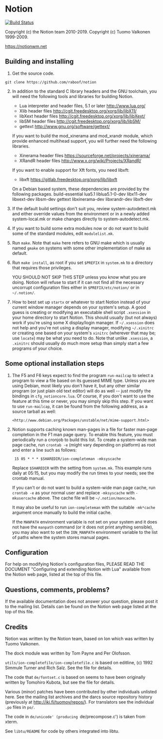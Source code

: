 Notion
======

[![Build Status](https://travis-ci.org/raboof/notion.svg?branch=master)](https://travis-ci.org/raboof/notion)

Copyright (c) the Notion team 2010-2019.
Copyright (c) Tuomo Valkonen 1999-2009.

https://notionwm.net
          

Building and installing
-----------------------

1. Get the source code.

```
git clone https://github.com/raboof/notion
```

2. In addition to the standard C library headers and the GNU toolchain, you 
   will need the following tools and libraries for building Notion.

    * Lua interpreter and header files, 5.1 or later <http://www.lua.org/>
    * Xlib header files <http://cgit.freedesktop.org/xorg/lib/libX11/>
    * libXext header files <http://cgit.freedesktop.org/xorg/lib/libXext/>
    * libSM header files <http://cgit.freedesktop.org/xorg/lib/libSM/>
    * gettext <http://www.gnu.org/software/gettext/> 

   If you want to build the mod_xinerama and mod_xrandr module, which provide 
   enhanced multihead support, you will further need the following libraries.

    * Xinerama header files <https://sourceforge.net/projects/xinerama/>
    * XRandR header files <http://www.x.org/wiki/Projects/XRandR/> 

   If you want to enable support for Xft fonts, you need libxft:

    * libxft <https://gitlab.freedesktop.org/xorg/lib/libxft>

   On a Debian based system, these dependencies are provided by the following
   packages.
     build-essential lua5.1 liblua5.1-0-dev libx11-dev libxext-dev libsm-dev gettext
     libxinerama-dev libxrandr-dev libxft-dev

3. If the default build settings don't suit you, review system-autodetect.mk
   and either override values from the environment or in a newly added
   system-local.mk or make changes directly to system-autodetect.mk.

4. If you want to build some extra modules now or do not want to build
   some of the standard modules, edit `modulelist.mk`.
   
5. Run `make`. Note that `make` here refers to GNU make which is usually
   named `gmake` on systems with some other implementation of make as 
   default.
   
6. Run `make install`, as root if you set `$PREFIX` in `system.mk` to a 
   directory that requires those privileges.
   
   YOU SHOULD NOT SKIP THIS STEP unless you know what you are doing. Notion
   will refuse to start if it can not find all the necessary uncorrupt
   configuration files either in `$PREFIX/etc/notion/` or in `~/.notion/`.

7. How to best set up `startx` or whatever to start Notion instead of your
   current window manager depends on your system's setup. A good guess
   is creating or modifying an executable shell script `.xsession` in your
   home directory to start Notion. This should usually (but not always) work
   if you're using some X display/login manager. If `~/.xsession` does not 
   help and you're not using a display manager, modifying `~/.xinitrc` or 
   creating one based on your system's `xinitrc` (wherever that may be; 
   use `locate`) may be what you need to do. Note that unlike `.xsession`, 
   a `.xinitrc` should usually do much more setup than simply start a few
   programs of your choice.


Some optional installation steps
--------------------------------

1. The F5 and F6 keys expect to find the program `run-mailcap` to select
   a program to view a file based on its guessed MIME type. Unless you are
   using Debian, most likely you don't have it, but any other similar 
   program (or just plain old text editor) will do as well -- just modify the
   bindings in `cfg_notioncore.lua`. Of course, if you don't want to use the 
   feature at this time or never, you may simply skip this step. If you want
   to use `run-mailcap`, it can be found from the following address, as a 
   source tarball as well:
   
       <http://www.debian.org/Packages/unstable/net/mime-support.html>

2. Notion supports caching known man-pages in a file for faster man-page
   completion in the F1 man page query. To enable this feature, you must
   periodically run a cronjob to build this list. To create a system-wide
   man page cache, run `crontab -e` (might vary depending on platform) as
   root and enter a line such as follows:

        15 05 * * * $SHAREDIR/ion-completeman -mksyscache

   Replace `$SHAREDIR` with the setting from `system.mk`. This example 
   runs daily at 05:15, but you may modify the  run times to your needs;
   see the crontab manual. 
   
   If you can't or do not want to build a system-wide man page cache, run
   `crontab -e` as your normal user and replace `-mksyscache` with
   `-mkusercache` above. The cache file will be `~/.notion/mancache`.
   
   It may also be useful to run `ion-completeman` with the suitable
   `-mk*cache` argument once manually to build the initial cache.
   
   If the `MANPATH` environment variable is not set on your system and it
   does not have the `manpath` command (or it does not print anything 
   sensible), you may also want to set the `ION_MANPATH` environment
   variable to the list of paths where the system stores manual pages.


Configuration
-------------

For help on modifying Notion's configuration files, PLEASE READ THE DOCUMENT
"Configuring and extending Notion with Lua" available from the Notion web page,
listed at the top of this file.


Questions, comments, problems?
------------------------------

If the available documentation does not answer your question, please
post it to the mailing list. Details can be found on the Notion web page
listed at the top of this file.


Credits
-------

Notion was written by the Notion team, based on Ion which was written by Tuomo
Valkonen.

The dock module was written by Tom Payne and Per Olofsson.

`utils/ion-completefile/ion-completefile.c` is based on editline, (c)
1992 Simmule Turner and Rich Salz. See the file for details.

The code that `de/fontset.c` is based on seems to have been originally
written by Tomohiro Kubota, but see the file for details.

Various (minor) patches have been contributed by other individuals 
unlisted  here. See the mailing list archives and the darcs source 
repository history (previously at <http://iki.fi/tuomov/repos/>).
For translators see the individual `.po` files in `po/`.

The code in `de/unicode' (producing `de/precompose.c') is taken from
xterm.

See `libtu/README` for code by others integrated into libtu.
